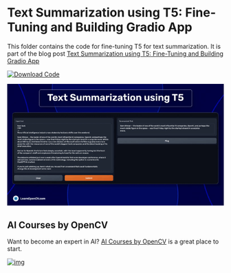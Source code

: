 # Text Summarization using T5: Fine-Tuning and Building Gradio App

This folder contains the code for fine-tuning T5 for text summarization. It is part of the blog post [Text Summarization using T5: Fine-Tuning and Building Gradio App](https://learnopencv.com/text-summarization-using-t5/)

[<img src="https://learnopencv.com/wp-content/uploads/2022/07/download-button-e1657285155454.png" alt="Download Code" width="200">](https://www.dropbox.com/scl/fo/v21lb8fc06jdwh45b57wa/h?rlkey=4nwe8d810n1zhs0i8pq0anix8&dl=1)

![](readme_images/Text-Summarization-using-T5.gif)

## AI Courses by OpenCV

Want to become an expert in AI? [AI Courses by OpenCV](https://opencv.org/courses/) is a great place to start.

[![img](https://camo.githubusercontent.com/5c10c2db6c1c005a3846ca4e1774a650346ef7e0be436aa7b39e50210d2a80af/68747470733a2f2f6c6561726e6f70656e63762e636f6d2f77702d636f6e74656e742f75706c6f6164732f323032332f30312f41492d436f75727365732d42792d4f70656e43562d4769746875622e706e67)](https://opencv.org/courses/)